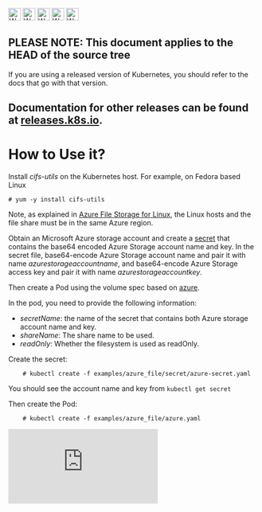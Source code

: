 <!-- BEGIN MUNGE: UNVERSIONED_WARNING -->

<!-- BEGIN STRIP_FOR_RELEASE -->

<img src="http://kubernetes.io/img/warning.png" alt="WARNING"
     width="25" height="25">
<img src="http://kubernetes.io/img/warning.png" alt="WARNING"
     width="25" height="25">
<img src="http://kubernetes.io/img/warning.png" alt="WARNING"
     width="25" height="25">
<img src="http://kubernetes.io/img/warning.png" alt="WARNING"
     width="25" height="25">
<img src="http://kubernetes.io/img/warning.png" alt="WARNING"
     width="25" height="25">

<h2>PLEASE NOTE: This document applies to the HEAD of the source tree</h2>

If you are using a released version of Kubernetes, you should
refer to the docs that go with that version.

Documentation for other releases can be found at
[releases.k8s.io](http://releases.k8s.io).
</strong>
--

<!-- END STRIP_FOR_RELEASE -->

<!-- END MUNGE: UNVERSIONED_WARNING -->

# How to Use it?

Install *cifs-utils* on the Kubernetes host. For example, on Fedora based Linux

    # yum -y install cifs-utils

Note, as explained in [Azure File Storage for Linux](https://azure.microsoft.com/en-us/documentation/articles/storage-how-to-use-files-linux/), the Linux hosts and the file share must be in the same Azure region.

Obtain an Microsoft Azure storage account and create a [secret](secret/azure-secret.yaml) that contains the base64 encoded Azure Storage account name and key. In the secret file, base64-encode Azure Storage account name and pair it with name *azurestorageaccountname*, and base64-encode Azure Storage access key and pair it with name *azurestorageaccountkey*.

Then create a Pod using the volume spec based on [azure](azure.yaml).

In the pod, you need to provide the following information:

- *secretName*:  the name of the secret that contains both Azure storage account name and key.
- *shareName*: The share name to be used. 
- *readOnly*: Whether the filesystem is used as readOnly.

Create the secret:

```console
    # kubectl create -f examples/azure_file/secret/azure-secret.yaml
```

You should see the account name and key from `kubectl get secret`

Then create the Pod:

```console
    # kubectl create -f examples/azure_file/azure.yaml
```

<!-- BEGIN MUNGE: GENERATED_ANALYTICS -->
[![Analytics](https://kubernetes-site.appspot.com/UA-36037335-10/GitHub/examples/azure_file/README.md?pixel)]()
<!-- END MUNGE: GENERATED_ANALYTICS -->
